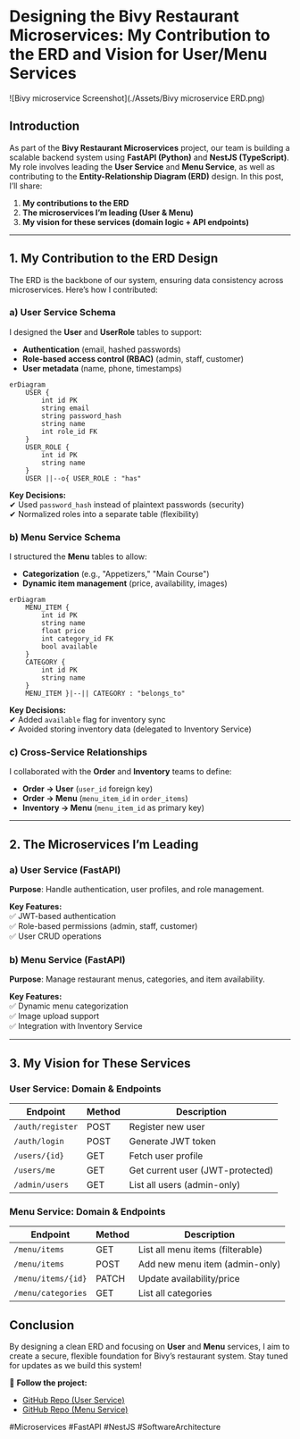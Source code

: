 # **Designing the Bivy Restaurant Microservices: My Contribution to the ERD and Vision for User/Menu Services**  

![Bivy microservice Screenshot](./Assets/Bivy microservice ERD.png)
## **Introduction**  
As part of the **Bivy Restaurant Microservices** project, our team is building a scalable backend system using **FastAPI (Python)** and **NestJS (TypeScript)**. My role involves leading the **User Service** and **Menu Service**, as well as contributing to the **Entity-Relationship Diagram (ERD)** design. In this post, I’ll share:  
1. **My contributions to the ERD**  
2. **The microservices I’m leading (User & Menu)**  
3. **My vision for these services (domain logic + API endpoints)**  

---

## **1. My Contribution to the ERD Design**  
The ERD is the backbone of our system, ensuring data consistency across microservices. Here’s how I contributed:  

### **a) User Service Schema**  
I designed the **User** and **UserRole** tables to support:  
- **Authentication** (email, hashed passwords)  
- **Role-based access control (RBAC)** (admin, staff, customer)  
- **User metadata** (name, phone, timestamps)  

```mermaid
erDiagram
    USER {
        int id PK
        string email
        string password_hash
        string name
        int role_id FK
    }
    USER_ROLE {
        int id PK
        string name
    }
    USER ||--o{ USER_ROLE : "has"
```

**Key Decisions:**  
✔ Used `password_hash` instead of plaintext passwords (security)  
✔ Normalized roles into a separate table (flexibility)  

### **b) Menu Service Schema**  
I structured the **Menu** tables to allow:  
- **Categorization** (e.g., "Appetizers," "Main Course")  
- **Dynamic item management** (price, availability, images)  

```mermaid
erDiagram
    MENU_ITEM {
        int id PK
        string name
        float price
        int category_id FK
        bool available
    }
    CATEGORY {
        int id PK
        string name
    }
    MENU_ITEM }|--|| CATEGORY : "belongs_to"
```

**Key Decisions:**  
✔ Added `available` flag for inventory sync  
✔ Avoided storing inventory data (delegated to Inventory Service)  

### **c) Cross-Service Relationships**  
I collaborated with the **Order** and **Inventory** teams to define:  
- **Order → User** (`user_id` foreign key)  
- **Order → Menu** (`menu_item_id` in `order_items`)  
- **Inventory → Menu** (`menu_item_id` as primary key)  

---

## **2. The Microservices I’m Leading**  
### **a) User Service (FastAPI)**  
**Purpose**: Handle authentication, user profiles, and role management.  

**Key Features:**  
✅ JWT-based authentication  
✅ Role-based permissions (admin, staff, customer)  
✅ User CRUD operations  

### **b) Menu Service (FastAPI)**  
**Purpose**: Manage restaurant menus, categories, and item availability.  

**Key Features:**  
✅ Dynamic menu categorization  
✅ Image upload support  
✅ Integration with Inventory Service  

---

## **3. My Vision for These Services**  
### **User Service: Domain & Endpoints**  
| Endpoint                | Method | Description                          |
|-------------------------|--------|--------------------------------------|
| `/auth/register`        | POST   | Register new user                    |
| `/auth/login`           | POST   | Generate JWT token                   |
| `/users/{id}`           | GET    | Fetch user profile                   |
| `/users/me`             | GET    | Get current user (JWT-protected)     |
| `/admin/users`          | GET    | List all users (admin-only)          |

 

### **Menu Service: Domain & Endpoints**  
| Endpoint                | Method | Description                          |
|-------------------------|--------|--------------------------------------|
| `/menu/items`           | GET    | List all menu items (filterable)     |
| `/menu/items`           | POST   | Add new menu item (admin-only)       |
| `/menu/items/{id}`      | PATCH  | Update availability/price            |
| `/menu/categories`      | GET    | List all categories                  |



## **Conclusion**  
By designing a clean ERD and focusing on **User** and **Menu** services, I aim to create a secure, flexible foundation for Bivy’s restaurant system. 
Stay tuned for updates as we build this system!  

🔗 **Follow the project:**  
- [GitHub Repo (User Service)](https://github.com/bivy/bivy-user-service)  
- [GitHub Repo (Menu Service)](https://github.com/bivy/bivy-menu-service)  

#Microservices #FastAPI #NestJS #SoftwareArchitecture
